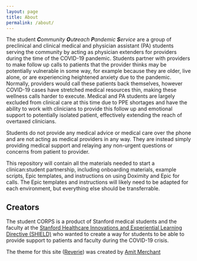 ```yaml
---
layout: page
title: About
permalink: /about/
---
```



<p>
The student <em><b>C</b>ommunity <b>O</b>ut<b>r</b>each <b>P</b>andemic
<b>S</b>ervice</em> are a group of preclinical and clinical medical and
physician assistant (PA) students serving the community by acting as physician
extenders for providers during the time of the COVID-19 pandemic. Students
partner with providers to make follow up calls to patients that the provider
thinks may be potentially vulnerable in some way, for example because they are
older, live alone, or are experiencing heightened anxiety due to the pandemic.
Normally, providers would call these patients back themselves, however COVID-19
cases have stretched medical resources thin, making these wellness calls harder
to execute. Medical and PA students are largely excluded from clinical care at
this time due to PPE shortages and have the ability to work with clinicians to
provide this follow up and emotional support to potentially isolated patient,
effectively extending the reach of overtaxed clinicians.
</p>

Students do not provide any medical advice or medical care over the phone and
are not acting as medical providers in any way. They are instead simply
providing medical support and relaying any non-urgent questions or concerns from
patient to provider.

This repository will contain all the materials needed to start a clinican:student
partnership, including onboarding materials, example scripts, Epic templates,
and instructions on using Doximity and Epic for calls. The Epic templates and
instructions will likely need to be adapted for each environment, but everything
else should be transferrable.

## Creators

The student CORPS is a product of Stanford medical students and the faculty at the [Stanford Healthcare Innovations and Experiential Learning Directive (SHIELD)](https://med.stanford.edu/shield.html) who wanted to create a way for students to be able to provide support to patients and faculty during the COVID-19 crisis.


The theme for this site ([Reverie](https://github.com/amitmerchant1990/reverie)) was created by [Amit Merchant](https://github.com/amitmerchant1990/)
